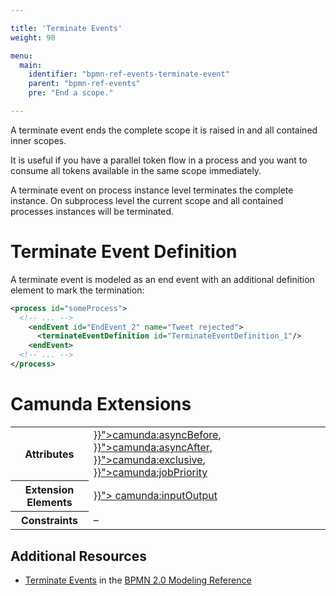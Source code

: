 ```yaml
---

title: 'Terminate Events'
weight: 90

menu:
  main:
    identifier: "bpmn-ref-events-terminate-event"
    parent: "bpmn-ref-events"
    pre: "End a scope."

---
```


A terminate event ends the complete scope it is raised in and all contained inner scopes.

It is useful if you have a parallel token flow in a process and you want to consume all tokens available in the same scope immediately.

A terminate event on process instance level terminates the complete instance. On subprocess level the current scope and all contained processes instances will be terminated.

<div data-bpmn-diagram="../bpmn/event-terminate"></div>


# Terminate Event Definition

A terminate event is modeled as an end event with an additional definition element to mark the termination:

```xml
<process id="someProcess">
  <!-- ... -->
    <endEvent id="EndEvent_2" name="Tweet rejected">
      <terminateEventDefinition id="TerminateEventDefinition_1"/>
    <endEvent>
  <!-- ... -->
</process>
```


# Camunda Extensions

<table class="table table-striped">
  <tr>
    <th>Attributes</th>
    <td>
      <a href="{{< ref "/reference/bpmn20/custom-extensions/extension-attributes.md#asyncbefore" >}}">camunda:asyncBefore</a>,
      <a href="{{< ref "/reference/bpmn20/custom-extensions/extension-attributes.md#asyncafter" >}}">camunda:asyncAfter</a>,
      <a href="{{< ref "/reference/bpmn20/custom-extensions/extension-attributes.md#exclusive" >}}">camunda:exclusive</a>,
      <a href="{{< ref "/reference/bpmn20/custom-extensions/extension-attributes.md#jobpriority" >}}">camunda:jobPriority</a>
    </td>
  </tr>
  <tr>
    <th>Extension Elements</th>
    <td>
      <a href="{{< ref "/reference/bpmn20/custom-extensions/extension-elements.md#inputoutput" >}}">
        camunda:inputOutput</a>
    </td>
  </tr>
  <tr>
    <th>Constraints</th>
    <td>&ndash;</td>
  </tr>
</table>

## Additional Resources

* [Terminate Events](http://camunda.org/bpmn/reference.html#events-termination) in the [BPMN 2.0 Modeling Reference](http://camunda.org/bpmn/reference.html)
